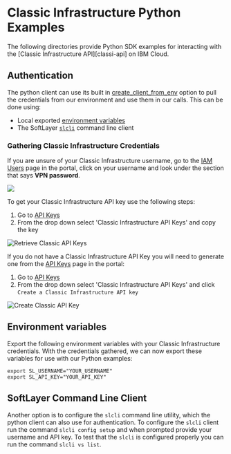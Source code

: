# Classic Infrastructure Python Examples

The following directories provide Python SDK examples for interacting with the [Classic Infrastructure API][classi-api] on IBM Cloud.

## Authentication

The python client can use its built in [create_client_from_env][auth-env] option to pull the credentials from our environment and use them in our calls. This can be done using:

- Local exported [environment variables](#environment-variables)
- The SoftLayer [`slcli`](#softlayer-command-line-client) command line client

### Gathering Classic Infrastructure Credentials

If you are unsure of your Classic Infrastructure username, go to the [IAM Users][iam-users] page in the portal, click on your username and look under the section that says **VPN password**.

![](https://dsc.cloud/quickshare/Shared-Image-2022-04-20-13-20-08.png)

To get your Classic Infrastructure API key use the following steps:

1. Go to [API Keys][api-keys]
2. From the drop down select 'Classic Infrastructure API Keys' and copy the key

![Retrieve Classic API Keys](https://dsc.cloud/quickshare/retrieve-classic-key.png)

If you do not have a Classic Infrastructure API Key you will need to generate one from the [API Keys][api-keys] page in the portal:

1. Go to [API Keys][api-keys]
2. From the drop down select 'Classic Infrastructure API Keys' and click `Create a Classic Infrastructure API key`

![Create Classic API Key](https://dsc.cloud/quickshare/create-classic-key.png)

## Environment variables

Export the following environment variables with your Classic Infrastructure credentials. 
With the credentials gathered, we can now export these variables for use with our Python examples:

```shell
export SL_USERNAME="YOUR_USERNAME"
export SL_API_KEY="YOUR_API_KEY"
```

## SoftLayer Command Line Client

Another option is to configure the `slcli` command line utility, which the python client can also use for authentication. To configure the `slcli` client run the command `slcli config setup` and when prompted provide your username and API key. To test that the `slcli` is configured properly you can run the command `slcli vs list`.

[classic-api]: https://github.com/softlayer/softlayer-python
[auth-env]: https://softlayer-python.readthedocs.io/en/latest/api/client/#getting-started
[iam-users]: https://cloud.ibm.com/iam/users
[api-keys]: https://cloud.ibm.com/iam/apikeys
